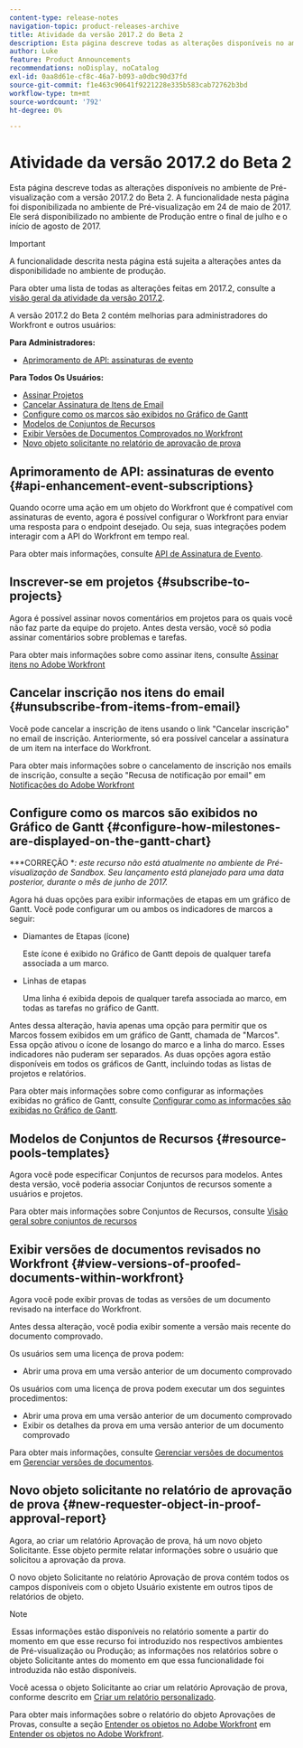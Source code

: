 ```yaml
---
content-type: release-notes
navigation-topic: product-releases-archive
title: Atividade da versão 2017.2 do Beta 2
description: Esta página descreve todas as alterações disponíveis no ambiente de Pré-visualização com a versão 2017.2 do Beta 2. A funcionalidade nesta página foi disponibilizada no ambiente de Pré-visualização em 24 de maio de 2017. Ele será disponibilizado no ambiente de Produção entre o final de julho e o início de agosto de 2017.
author: Luke
feature: Product Announcements
recommendations: noDisplay, noCatalog
exl-id: 0aa8d61e-cf8c-46a7-b093-a0dbc90d37fd
source-git-commit: f1e463c90641f9221228e335b583cab72762b3bd
workflow-type: tm+mt
source-wordcount: '792'
ht-degree: 0%

---
```


# Atividade da versão 2017.2 do Beta 2

Esta página descreve todas as alterações disponíveis no ambiente de Pré-visualização com a versão 2017.2 do Beta 2. A funcionalidade nesta página foi disponibilizada no ambiente de Pré-visualização em 24 de maio de 2017. Ele será disponibilizado no ambiente de Produção entre o final de julho e o início de agosto de 2017.

>[!IMPORTANT]
>
>A funcionalidade descrita nesta página está sujeita a alterações antes da disponibilidade no ambiente de produção.

Para obter uma lista de todas as alterações feitas em 2017.2, consulte a [visão geral da atividade da versão 2017.2](../../../../product-announcements/product-releases/quarterly-release-archive/2017.2-release-activity/2017-2-release-activity-overview.md).

A versão 2017.2 do Beta 2 contém melhorias para administradores do Workfront e outros usuários:

**Para Administradores:**

* [Aprimoramento de API: assinaturas de evento](#api-enhancement-event-subscriptions)

**Para Todos Os Usuários:**

* [Assinar Projetos](#subscribe-to-projects)
* [Cancelar Assinatura de Itens de Email](#unsubscribe-from-items-from-email)
* [Configure como os marcos são exibidos no Gráfico de Gantt](#configure-how-milestones-are-displayed-on-the-gantt-chart)
* [Modelos de Conjuntos de Recursos](#resource-pools-templates)
* [Exibir Versões de Documentos Comprovados no Workfront](#view-versions-of-proofed-documents-within-workfront)
* [Novo objeto solicitante no relatório de aprovação de prova](#new-requester-object-in-proof-approval-report)

## Aprimoramento de API: assinaturas de evento {#api-enhancement-event-subscriptions}

Quando ocorre uma ação em um objeto do Workfront que é compatível com assinaturas de evento, agora é possível configurar o Workfront para enviar uma resposta para o endpoint desejado. Ou seja, suas integrações podem interagir com a API do Workfront em tempo real.

Para obter mais informações, consulte [API de Assinatura de Evento](../../../../wf-api/general/event-subs-api.md). 

## Inscrever-se em projetos {#subscribe-to-projects}

Agora é possível assinar novos comentários em projetos para os quais você não faz parte da equipe do projeto. Antes desta versão, você só podia assinar comentários sobre problemas e tarefas.

Para obter mais informações sobre como assinar itens, consulte [Assinar itens no Adobe Workfront](../../../../workfront-basics/using-notifications/subscribe-to-items-in-workfront.md)

## Cancelar inscrição nos itens do email {#unsubscribe-from-items-from-email}

Você pode cancelar a inscrição de itens usando o link &quot;Cancelar inscrição&quot; no email de inscrição. Anteriormente, só era possível cancelar a assinatura de um item na interface do Workfront.

Para obter mais informações sobre o cancelamento de inscrição nos emails de inscrição, consulte a seção &quot;Recusa de notificação por email&quot; em [Notificações do Adobe Workfront](../../../../workfront-basics/using-notifications/wf-notifications.md) 

## Configure como os marcos são exibidos no Gráfico de Gantt {#configure-how-milestones-are-displayed-on-the-gantt-chart}

***CORREÇÃO **: este recurso não está atualmente no ambiente de Pré-visualização de Sandbox. Seu lançamento está planejado para uma data posterior, durante o mês de junho de 2017.*

Agora há duas opções para exibir informações de etapas em um gráfico de Gantt. Você pode configurar um ou ambos os indicadores de marcos a seguir:

* Diamantes de Etapas (ícone)

  Este ícone é exibido no Gráfico de Gantt depois de qualquer tarefa associada a um marco.

* Linhas de etapas

  Uma linha é exibida depois de qualquer tarefa associada ao marco, em todas as tarefas no gráfico de Gantt.

Antes dessa alteração, havia apenas uma opção para permitir que os Marcos fossem exibidos em um gráfico de Gantt, chamada de &quot;Marcos&quot;. Essa opção ativou o ícone de losango do marco e a linha do marco. Esses indicadores não puderam ser separados. As duas opções agora estão disponíveis em todos os gráficos de Gantt, incluindo todas as listas de projetos e relatórios. 

Para obter mais informações sobre como configurar as informações exibidas no gráfico de Gantt, consulte [Configurar como as informações são exibidas no Gráfico de Gantt](../../../../manage-work/gantt-chart/use-the-gantt-chart/configure-info-on-gantt-chart.md).

## Modelos de Conjuntos de Recursos {#resource-pools-templates}

Agora você pode especificar Conjuntos de recursos para modelos. Antes desta versão, você poderia associar Conjuntos de recursos somente a usuários e projetos.

Para obter mais informações sobre Conjuntos de Recursos, consulte [Visão geral sobre conjuntos de recursos](../../../../resource-mgmt/resource-planning/resource-pools/work-with-resource-pools.md)

## Exibir versões de documentos revisados no Workfront {#view-versions-of-proofed-documents-within-workfront}

Agora você pode exibir provas de todas as versões de um documento revisado na interface do Workfront. 

Antes dessa alteração, você podia exibir somente a versão mais recente do documento comprovado.

Os usuários sem uma licença de prova podem:

* Abrir uma prova em uma versão anterior de um documento comprovado

Os usuários com uma licença de prova podem executar um dos seguintes procedimentos:

* Abrir uma prova em uma versão anterior de um documento comprovado
* Exibir os detalhes da prova em uma versão anterior de um documento comprovado

Para obter mais informações, consulte [Gerenciar versões de documentos](../../../../documents/managing-documents/manage-document-versions.md) em [Gerenciar versões de documentos](../../../../documents/managing-documents/manage-document-versions.md).

## Novo objeto solicitante no relatório de aprovação de prova {#new-requester-object-in-proof-approval-report}

Agora, ao criar um relatório Aprovação de prova, há um novo objeto Solicitante. Esse objeto permite relatar informações sobre o usuário que solicitou a aprovação da prova. 

O novo objeto Solicitante no relatório Aprovação de prova contém todos os campos disponíveis com o objeto Usuário existente em outros tipos de relatórios de objeto.

>[!NOTE]
>
> Essas informações estão disponíveis no relatório somente a partir do momento em que esse recurso foi introduzido nos respectivos ambientes de Pré-visualização ou Produção; as informações nos relatórios sobre o objeto Solicitante antes do momento em que essa funcionalidade foi introduzida não estão disponíveis.

Você acessa o objeto Solicitante ao criar um relatório Aprovação de prova, conforme descrito em [Criar um relatório personalizado](../../../../reports-and-dashboards/reports/creating-and-managing-reports/create-custom-report.md).

Para obter mais informações sobre o relatório do objeto Aprovações de Provas, consulte a seção [Entender os objetos no Adobe Workfront](../../../../workfront-basics/navigate-workfront/workfront-navigation/understand-objects.md) em [Entender os objetos no Adobe Workfront](../../../../workfront-basics/navigate-workfront/workfront-navigation/understand-objects.md).

